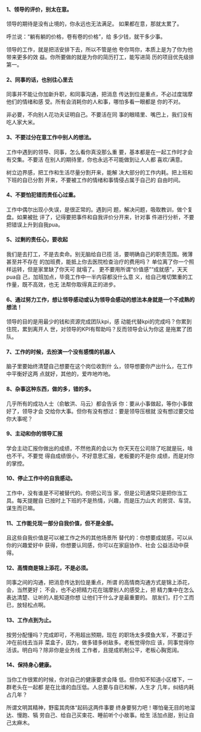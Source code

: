 #### 1、领导的评价，别太在意。
领导的期待是没有止境的，你永远也无法满足。
如果都在意，那就太累了。

呼兰说：“躺有躺的价格，卷有卷的价格”，给
多少钱，就干多少事。

领导的工作，就是把活安排下去，所以不管是他
夸你骂你，本质上是为了你为他带来更多的效
益。你所要做的就是为你的简历打工，能写进简
历的项目优先级排第一。

#### 2、同事的话，也别往心里去
同事并不能让你加新升职，和同事沟通，把消息
传达到位是重点，不必过度瑞摩他们的情绪和感
受。所有会消耗你的人和事，哪怕多看一眼都是
你的不对。

非必要，不向别人花功夫证明自己。不要活在同
事的眼晴里、嘴巴上，我们没有吃人家大米。

#### 3、不要过分在意工作中别人的想法。
工作中遇到的领导、同事，怎么看你真没那么重
要，基本都是在一起工作时才会有交集。不要活
在别人的期待里，你也永远不可能做到让人人都
喜欢/满意。

树立边界感，把工作和生活尽量分割开来，能解
决大部分的工作内耗。把上班和下班的自已分割
开来，不要被工作的情绪和事情侵占属于自己的
自由时间。

#### 4、不要怕犯错而责任心过重。
工作中偶尔出现小失误，是很正常的。遇到问
题，解决问题，吸取教训，做个复盘。如果被批
评了，记得要把事件和自我评价分开来，针对事
件进行分析，不要把错误上升到自我pua。

#### 5、过剩的责任心，要收起
我们是去打工，不是去卖命。别无脑给自已揽
活，要明确自己的职责范围。微薄甚至并不存在
的加班费，能抵上你去医院检查治疗的费用吗？
单位离了你一个照样运转，但是家里缺了你天可
就塌了。
更不要用所谓“价值感”“成就感”，天天pua自
己，加班加点，毕竟工作中一半内容都没什么意
义，给自己堆切繁重的工作量，既不高效，也无
法帮你取得真正的进步。

#### 6、通过努力工作，想让领导感动或认为领导会感动的想法本身就是一个不成熟的想法！
领导的目的是用最少的钱和资源完成团队kpi，感
动能代替kpi的完成吗？你累到住院，累到离开人
世，对领导的KPI有帮助吗？反而领导会认为你这
是拖累了团队。

#### 7、工作的时候，去扮演一个没有感情的机器人
脑子里要始终清楚自己想要在这个岗位收割什
么，领导想要你产出什么，在工作中平衡好这两
点就好，其他的，爱咋地咋地。

#### 8、杂事这种东西，做的多，错的多。
几乎所有的成功人士（俞敏洪、马云）都会告诉
你：要从小事做起，等你小事做好了，领导才会
交给你大事。但你有没有想过：要是领导压根就
没有想过要交给你大事呢？

#### 9、主动和你的领导汇报
学会主动汇报你做出的成绩，不然他真的会以为
你天天在公司除了吃就是玩，啥也不干。不要觉
得自成绩很小，不好意思汇报，老板要的不是你
成绩，而是对你的掌控。

#### 10、停止工作中的自我感动。

工作中，没有谁是不可被替代的。你把公司当
家，但是公司通常只是把你当工具。每天提醒自
已按时上下班的不是热情，兴趣，而是压力山大
的房贷、车贷。谋生而已嘛。

#### 11、工作能兑现一部分自我价值，但不是全部。

且这些自我价值是可以被工作之外的其他场景所
替代的：你想要成就感，可以从你的兴趣爱好中
获得，你想要认同感，你可以在家庭协作、社会
公益活动中获得。

#### 12、高情商是锦上添花，不是必须。
同事之间的沟通，把消息传达到位是重点，所谓
的高情商沟通方式是锦上添花，会，当然更好；
不会，也不必把精力花在瑞摩别人的感受上，把
精力集中在怎么表达清楚、让听的人能知道你想
让他们干什么才是最重要的。
朋友们，打个工而已，放轻松点啊。

#### 13、工作点到为止。
按劳分配懂吗？完成即可，不用超出预期，现在
的职场太多摸鱼大军，不要过于冲在前线去当非
菜盒子，因为，做多错多树敌多。老板觉得你应
该，同事觉得你活该。明白吗？除非你是业务线
工作者，且提成机制公平，老板心胸宽阔。

#### 14、保持身心健康。
当你工作很累的时候，你对自己的健康要求会降
低。但你知不知道小区楼下，一群老头在一起都
是在比谁的血压低。人总要与自已和解，人生才
几年，纠结内耗占几年？

所谓文明其精神，野蛮其肉体“起码这两件事要
终身要努力吧！哪怕毫无目的地溜达、慢跑、犒
劳自己、给自己买束花、睡前听个小故事。给生
活加点甜，别让自己太麻木。


